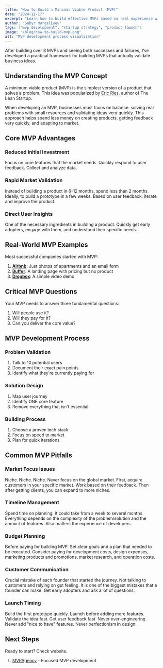 ```yaml
---
title: "How to Build a Minimal Viable Product (MVP)"
date: "2024-12-17"
excerpt: "Learn how to build effective MVPs based on real experience with 8+ successful projects, focusing on practical implementation and market validation."
author: "Sabyr Nurgaliyev"
tags: ["mvp development", "startup strategy", "product launch"]
image: "/blog/how-to-build-mvp.png"
alt: "MVP development process visualization"
---
```


After building over 8 MVPs and seeing both successes and failures, I've developed a practical framework for building MVPs that actually validate business ideas.

## Understanding the MVP Concept

A minimum viable product (MVP) is the simplest version of a product that solves a problem. This idea was popularized by [Eric Ries](https://theleanstartup.com/), author of The Lean Startup.

When developing an MVP, businesses must focus on balance: solving real problems with small resources and validating ideas very quickly. This approach helps spend less money on creating products, getting feedback very quickly, and adapting to market.

## Core MVP Advantages

### Reduced Initial Investment

Focus on core features that the market needs. Quickly respond to user feedback. Collect and analyze data.

### Rapid Market Validation

Instead of building a product in 6-12 months, spend less than 2 months. Ideally, to build a prototype in a few weeks. Based on user feedback, iterate and improve the product.

### Direct User Insights

One of the necessary ingredients in building a product. Quickly get early adopters, engage with them, and understand their specific needs.

## Real-World MVP Examples

Most successful companies started with MVP:

1. **[Airbnb](https://www.airbnb.com/)**: Just photos of apartments and an email form
2. **[Buffer](https://buffer.com/)**: A landing page with pricing but no product
3. **[Dropbox](https://www.dropbox.com/)**: A simple video demo

## Critical MVP Questions

Your MVP needs to answer three fundamental questions:

1. Will people use it?
2. Will they pay for it?
3. Can you deliver the core value?

## MVP Development Process

### Problem Validation
1. Talk to 10 potential users
2. Document their exact pain points
3. Identify what they're currently paying for

### Solution Design
1. Map user journey
2. Identify ONE core feature
3. Remove everything that isn't essential

### Building Process
1. Choose a proven tech stack
2. Focus on speed to market
3. Plan for quick iterations

## Common MVP Pitfalls

### Market Focus Issues
Niche. Niche. Niche. Never focus on the global market. First, acquire customers in your specific market. Work based on their feedback. Then after getting clients, you can expand to more niches.

### Timeline Management
Spend time on planning. It could take from a week to several months. Everything depends on the complexity of the problem/solution and the amount of features. Also matters the experience of developers.

### Budget Planning
Before paying for building MVP. Set clear goals and a plan that needed to be executed. Consider paying for development costs, design expenses, marketing products and promotions, market research, and operation costs.

### Customer Communication
Crucial mistake of each founder that started the journey. Not talking to customers and relying on gut feeling. It is one of the biggest mistakes that a founder can make. Get early adopters and ask a lot of questions.

### Launch Timing
Build the first prototype quickly. Launch before adding more features. Validate the idea fast. Get user feedback fast. Never over-engineering. Never add "nice to have" features. Never perfectionism in design.

## Next Steps

Ready to start? Check website.

1. [MVPAgency](https://mvpagency.org) - Focused MVP development